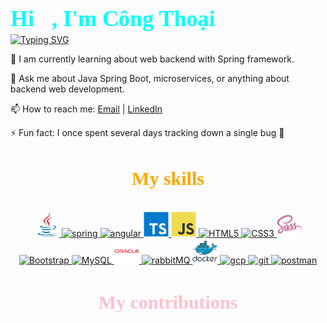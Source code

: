 <h1 style="font-family: Consolas, serif; color: aqua; font-size: 36px; margin-bottom: -10px">Hi👋, I'm Công Thoại</h1>

[![Typing SVG](https://readme-typing-svg.demolab.com?font=Fira+Code&pause=1000&width=435&lines=A+backend+web+developer)](https://git.io/typing-svg)


🧠 I am currently learning about web backend with Spring framework.

💬 Ask me about Java Spring Boot, microservices, or anything about backend web development.

📫 How to reach me: [Email](mailto:dcthoai1023@gmail.com) | [LinkedIn](https://linkedin.com/in/thoaidc)

⚡️ Fun fact: I once spent several days tracking down a single bug 🙂

###

<h1 align="center" style="font-family: Consolas, serif; font-size: 30px; margin-bottom: 36px; color: orange">My skills</h1>

<p align="center">
  <a href="https://www.java.com" target="_blank" rel="noreferrer">
    <img src="https://raw.githubusercontent.com/devicons/devicon/master/icons/java/java-original.svg" alt="java" width="40" height="40" />
  </a>

  <a href="https://spring.io/" target="_blank" rel="noreferrer">
    <img src="https://www.vectorlogo.zone/logos/springio/springio-icon.svg" alt="spring" width="40" height="40" />
  </a>

  <a href="https://angular.io" target="_blank" rel="noreferrer">
    <img src="https://angular.io/assets/images/logos/angular/angular.svg" alt="angular" width="40" height="40" />
  </a>

  <a href="https://www.typescriptlang.org/" target="_blank" rel="noreferrer">
    <img src="https://raw.githubusercontent.com/devicons/devicon/master/icons/typescript/typescript-original.svg" alt="typescript" width="40" height="40" />
  </a>

  <a href="https://developer.mozilla.org/en-US/docs/Web/JavaScript" target="_blank" rel="noreferrer">
    <img src="https://raw.githubusercontent.com/devicons/devicon/master/icons/javascript/javascript-original.svg" alt="javascript" width="40" height="40" />
  </a>

  <a href="https://developer.mozilla.org/en-US/docs/Glossary/HTML5" target="_blank" rel="noreferrer">
    <img src="https://raw.githubusercontent.com/danielcranney/readme-generator/main/public/icons/skills/html5-colored.svg" width="36" height="36" alt="HTML5" />
  </a>

  <a href="https://www.w3.org/TR/CSS/#css" target="_blank" rel="noreferrer">
    <img src="https://raw.githubusercontent.com/danielcranney/readme-generator/main/public/icons/skills/css3-colored.svg" width="36" height="36" alt="CSS3" />
  </a>

  <a href="https://sass-lang.com" target="_blank" rel="noreferrer">
    <img src="https://raw.githubusercontent.com/devicons/devicon/master/icons/sass/sass-original.svg" alt="sass" width="40" height="40" />
  </a>

  <a href="https://getbootstrap.com/" target="_blank" rel="noreferrer">
    <img src="https://raw.githubusercontent.com/danielcranney/readme-generator/main/public/icons/skills/bootstrap-colored.svg" width="36" height="36" alt="Bootstrap" />
  </a>

  <a href="https://www.mysql.com/" target="_blank" rel="noreferrer">
    <img src="https://raw.githubusercontent.com/danielcranney/readme-generator/main/public/icons/skills/mysql-colored.svg" width="36" height="36" alt="MySQL" />
  </a>

  <a href="https://www.oracle.com/" target="_blank" rel="noreferrer">
    <img src="https://raw.githubusercontent.com/devicons/devicon/master/icons/oracle/oracle-original.svg" alt="oracle" width="40" height="40" />
  </a>

  <a href="https://www.rabbitmq.com" target="_blank" rel="noreferrer">
    <img src="https://www.vectorlogo.zone/logos/rabbitmq/rabbitmq-icon.svg" alt="rabbitMQ" width="40" height="40" />
  </a>

  <a href="https://www.docker.com/" target="_blank" rel="noreferrer">
    <img src="https://raw.githubusercontent.com/devicons/devicon/master/icons/docker/docker-original-wordmark.svg" alt="docker" width="40" height="40" />
  </a>

  <a href="https://cloud.google.com" target="_blank" rel="noreferrer">
    <img src="https://www.vectorlogo.zone/logos/google_cloud/google_cloud-icon.svg" alt="gcp" width="40" height="40" />
  </a>

  <a href="https://git-scm.com/" target="_blank" rel="noreferrer">
    <img src="https://www.vectorlogo.zone/logos/git-scm/git-scm-icon.svg" alt="git" width="40" height="40" />
  </a>

  <a href="https://postman.com" target="_blank" rel="noreferrer">
    <img src="https://www.vectorlogo.zone/logos/getpostman/getpostman-icon.svg" alt="postman" width="40" height="40" />
  </a>
</p>

###

<h1 align="center" style="font-family: Consolas, serif; font-size: 30px; margin-bottom: 36px; color: pink">My contributions</h1>

<div align="center">
  <img src="https://github-readme-streak-stats.herokuapp.com?user=thoaidc&theme=holi-theme&border_radius=16&date_format=j%20M%5B%20Y%5D" alt=""/><br/>

####

  <div style="display: flex; gap: 16px; justify-content: center; width: 100%; padding: 32px">
    <img style="height: 160px" src="https://github-readme-stats.vercel.app/api?username=thoaidc&theme=holi&show_icons=truecount_private=true&hide=issues" alt=""/>
    <img style="height: 160px" src="https://github-readme-stats.vercel.app/api/top-langs/?username=thoaidc&layout=compact&theme=holi" alt=""/>
  </div>
</div>

<p align="right"> <img src="https://komarev.com/ghpvc/?username=thoaidc&label=Views&color=0e75b6&style=flat" alt=""/></p>
